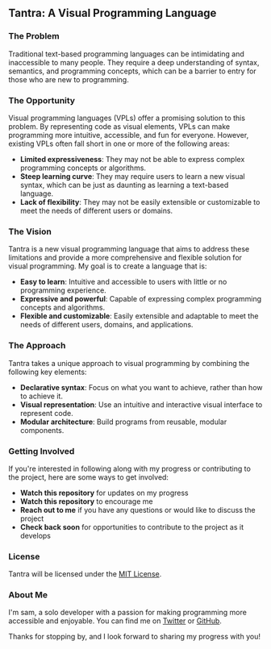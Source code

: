 ## Tantra: A Visual Programming Language

### The Problem

Traditional text-based programming languages can be intimidating and inaccessible to many people. They require a deep understanding of syntax, semantics, and programming concepts, which can be a barrier to entry for those who are new to programming.

### The Opportunity

Visual programming languages (VPLs) offer a promising solution to this problem. By representing code as visual elements, VPLs can make programming more intuitive, accessible, and fun for everyone. However, existing VPLs often fall short in one or more of the following areas:

- **Limited expressiveness**: They may not be able to express complex programming concepts or algorithms.
- **Steep learning curve**: They may require users to learn a new visual syntax, which can be just as daunting as learning a text-based language.
- **Lack of flexibility**: They may not be easily extensible or customizable to meet the needs of different users or domains.

### The Vision

Tantra is a new visual programming language that aims to address these limitations and provide a more comprehensive and flexible solution for visual programming. My goal is to create a language that is:

* **Easy to learn**: Intuitive and accessible to users with little or no programming experience.
* **Expressive and powerful**: Capable of expressing complex programming concepts and algorithms.
* **Flexible and customizable**: Easily extensible and adaptable to meet the needs of different users, domains, and applications.

### The Approach

Tantra takes a unique approach to visual programming by combining the following key elements:

- **Declarative syntax**: Focus on what you want to achieve, rather than how to achieve it.
- **Visual representation**: Use an intuitive and interactive visual interface to represent code.
- **Modular architecture**: Build programs from reusable, modular components.


### Getting Involved

If you're interested in following along with my progress or contributing to the project, here are some ways to get involved:

- **Watch this repository** for updates on my progress
- **Watch this repository** to encourage me
- **Reach out to me** if you have any questions or would like to discuss the project
- **Check back soon** for opportunities to contribute to the project as it develops

### License

Tantra will be licensed under the [MIT License](license.md).

### About Me

I'm sam, a solo developer with a passion for making programming more accessible and enjoyable. You can find me on [Twitter](https://twitter.com/aquaticcalf) or [GitHub](https://github.com/aquaticcalf).

Thanks for stopping by, and I look forward to sharing my progress with you!
